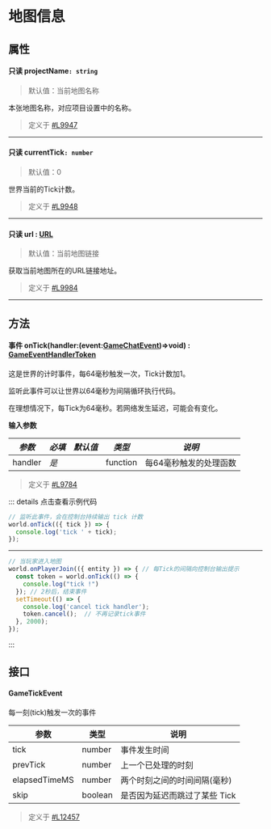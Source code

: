 <script setup>
import '/style.css'
</script>
# 地图信息
## 属性

#### <font id="API"></font><font id="ReadOnly">只读</font> projectName`: string`
> 默认值：当前地图名称

本张地图名称，对应项目设置中的名称。

> 定义于 [#L9947](https://github.com/box3lab/arena_dts/blob/main/GameAPI.d.ts#L9947)

---


#### <font id="API"></font><font id="ReadOnly">只读</font> currentTick`: number`    
> 默认值：0

世界当前的Tick计数。

> 定义于 [#L9948](https://github.com/box3lab/arena_dts/blob/main/GameAPI.d.ts#L9948)

---


#### <font id="API"></font><font id="ReadOnly">只读</font> url <font id="Type">: [URL](https://developer.mozilla.org/zh-CN/docs/Web/API/URL)</font>  
> 默认值：当前地图链接

获取当前地图所在的URL链接地址。

> 定义于 [#L9984](https://github.com/box3lab/arena_dts/blob/main/GameAPI.d.ts#L9684)
---


## 方法

#### <font id="API"></font><font id="Event">事件</font> onTick(<font id="Type">handler:(event:[GameChatEvent](#jneYE))=>void</font>) <font id="Type">: [GameEventHandlerToken](https://www.yuque.com/box3lab/api/gll7mhwasgn9hoq0/edit)</font>  

这是世界的计时事件，每64毫秒触发一次，Tick计数加1。

监听此事件可以让世界以64毫秒为间隔循环执行代码。

在理想情况下，每Tick为64毫秒。若网络发生延迟，可能会有变化。

**输入参数**

| **_参数_** | **_必填_** | **_默认值_** | **_类型_** | **_说明_** |
| --- | --- | --- | --- | --- |
| handler | _是_ | | function | 每64毫秒触发的处理函数 |

> 定义于 [#L9784](https://github.com/box3lab/arena_dts/blob/main/GameAPI.d.ts#L9784)

::: details 点击查看示例代码
```javascript
// 监听此事件，会在控制台持续输出 tick 计数
world.onTick(({ tick }) => {
  console.log('tick ' + tick);
});
```
---
```javascript
// 当玩家进入地图
world.onPlayerJoin(({ entity }) => { // 每Tick的间隔向控制台输出提示
  const token = world.onTick(() => {
    console.log("tick !")
  }); // 2秒后，结束事件
  setTimeout(() => {
    console.log('cancel tick handler');
    token.cancel();  // 不再记录tick事件
  }, 2000);
});
```
:::

## 接口

#### <font id="API"></font>GameTickEvent
每一刻(tick)触发一次的事件

| **参数** | **类型** | **说明** |
| --- | --- | --- |
| tick | number | 事件发生时间 |
| prevTick | number | 上一个已处理的时刻 |
| elapsedTimeMS | number | 两个时刻之间的时间间隔(毫秒) |
| skip | boolean | 是否因为延迟而跳过了某些 Tick |

> 定义于 [#L12457](https://github.com/box3lab/arena_dts/blob/main/GameAPI.d.ts#L12457)

